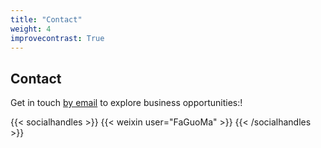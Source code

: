 ```yaml
---
title: "Contact"
weight: 4
improvecontrast: True
---
```


## Contact

Get in touch [by email](mailto:trading@chengxinspringsteel.com) to explore business opportunities:!

{{< socialhandles >}}
    {{< weixin user="FaGuoMa" >}}
{{< /socialhandles >}}
